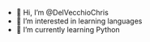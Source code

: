 - 👋 Hi, I’m @DelVecchioChris
- 👀 I’m interested in learning languages
- 🌱 I’m currently learning Python


<!---
DelVecchioChris/DelVecchioChris is a ✨ special ✨ repository because its `README.md` (this file) appears on your GitHub profile.
You can click the Preview link to take a look at your changes.
--->
